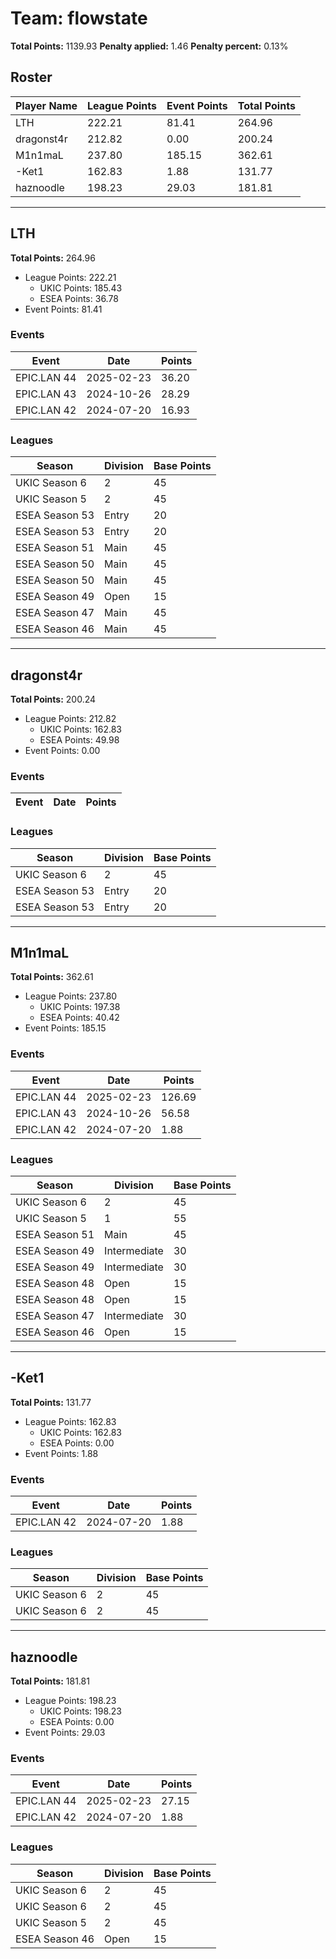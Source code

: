 # Team: flowstate

**Total Points:** 1139.93
**Penalty applied:** 1.46
**Penalty percent:** 0.13%

## Roster
| Player Name | League Points | Event Points | Total Points |
|-------------|--------------|--------------|-------------|
| LTH | 222.21 | 81.41 | 264.96 |
| dragonst4r | 212.82 | 0.00 | 200.24 |
| M1n1maL | 237.80 | 185.15 | 362.61 |
| -Ket1 | 162.83 | 1.88 | 131.77 |
| haznoodle | 198.23 | 29.03 | 181.81 |

---

## LTH

**Total Points:** 264.96

- League Points: 222.21
  - UKIC Points: 185.43
  - ESEA Points: 36.78
- Event Points: 81.41

### Events
| Event | Date | Points |
|-------|------|--------|
| EPIC.LAN 44 | 2025-02-23 | 36.20 |
| EPIC.LAN 43 | 2024-10-26 | 28.29 |
| EPIC.LAN 42 | 2024-07-20 | 16.93 |
### Leagues
| Season | Division | Base Points |
|--------|----------|-------------|
| UKIC Season 6 | 2 | 45 |
| UKIC Season 5 | 2 | 45 |
| ESEA Season 53 | Entry | 20 |
| ESEA Season 53 | Entry | 20 |
| ESEA Season 51 | Main | 45 |
| ESEA Season 50 | Main | 45 |
| ESEA Season 50 | Main | 45 |
| ESEA Season 49 | Open | 15 |
| ESEA Season 47 | Main | 45 |
| ESEA Season 46 | Main | 45 |
---

## dragonst4r

**Total Points:** 200.24

- League Points: 212.82
  - UKIC Points: 162.83
  - ESEA Points: 49.98
- Event Points: 0.00

### Events
| Event | Date | Points |
|-------|------|--------|
### Leagues
| Season | Division | Base Points |
|--------|----------|-------------|
| UKIC Season 6 | 2 | 45 |
| ESEA Season 53 | Entry | 20 |
| ESEA Season 53 | Entry | 20 |
---

## M1n1maL

**Total Points:** 362.61

- League Points: 237.80
  - UKIC Points: 197.38
  - ESEA Points: 40.42
- Event Points: 185.15

### Events
| Event | Date | Points |
|-------|------|--------|
| EPIC.LAN 44 | 2025-02-23 | 126.69 |
| EPIC.LAN 43 | 2024-10-26 | 56.58 |
| EPIC.LAN 42 | 2024-07-20 | 1.88 |
### Leagues
| Season | Division | Base Points |
|--------|----------|-------------|
| UKIC Season 6 | 2 | 45 |
| UKIC Season 5 | 1 | 55 |
| ESEA Season 51 | Main | 45 |
| ESEA Season 49 | Intermediate | 30 |
| ESEA Season 49 | Intermediate | 30 |
| ESEA Season 48 | Open | 15 |
| ESEA Season 48 | Open | 15 |
| ESEA Season 47 | Intermediate | 30 |
| ESEA Season 46 | Open | 15 |
---

## -Ket1

**Total Points:** 131.77

- League Points: 162.83
  - UKIC Points: 162.83
  - ESEA Points: 0.00
- Event Points: 1.88

### Events
| Event | Date | Points |
|-------|------|--------|
| EPIC.LAN 42 | 2024-07-20 | 1.88 |
### Leagues
| Season | Division | Base Points |
|--------|----------|-------------|
| UKIC Season 6 | 2 | 45 |
| UKIC Season 6 | 2 | 45 |
---

## haznoodle

**Total Points:** 181.81

- League Points: 198.23
  - UKIC Points: 198.23
  - ESEA Points: 0.00
- Event Points: 29.03

### Events
| Event | Date | Points |
|-------|------|--------|
| EPIC.LAN 44 | 2025-02-23 | 27.15 |
| EPIC.LAN 42 | 2024-07-20 | 1.88 |
### Leagues
| Season | Division | Base Points |
|--------|----------|-------------|
| UKIC Season 6 | 2 | 45 |
| UKIC Season 6 | 2 | 45 |
| UKIC Season 5 | 2 | 45 |
| ESEA Season 46 | Open | 15 |
